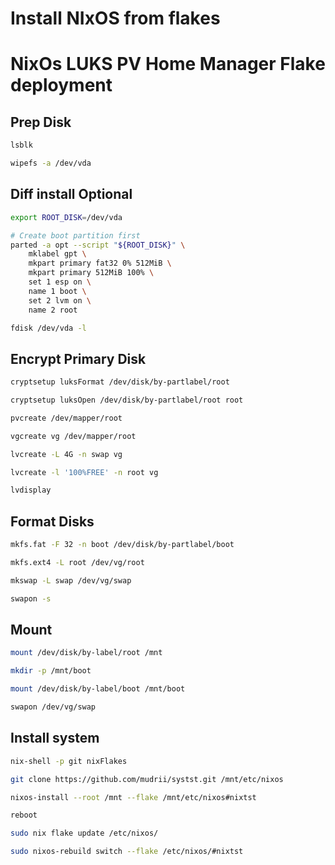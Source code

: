 # Install NIxOS from flakes

# NixOs LUKS PV Home Manager Flake deployment

## Prep Disk

```sh
lsblk

wipefs -a /dev/vda
```

## Diff install Optional

```sh
export ROOT_DISK=/dev/vda

# Create boot partition first
parted -a opt --script "${ROOT_DISK}" \
    mklabel gpt \
    mkpart primary fat32 0% 512MiB \
    mkpart primary 512MiB 100% \
    set 1 esp on \
    name 1 boot \
    set 2 lvm on \
    name 2 root

fdisk /dev/vda -l
```

## Encrypt Primary Disk

```sh
cryptsetup luksFormat /dev/disk/by-partlabel/root

cryptsetup luksOpen /dev/disk/by-partlabel/root root

pvcreate /dev/mapper/root

vgcreate vg /dev/mapper/root

lvcreate -L 4G -n swap vg

lvcreate -l '100%FREE' -n root vg

lvdisplay
```

## Format Disks

```sh
mkfs.fat -F 32 -n boot /dev/disk/by-partlabel/boot

mkfs.ext4 -L root /dev/vg/root

mkswap -L swap /dev/vg/swap

swapon -s
```

## Mount

```sh
mount /dev/disk/by-label/root /mnt

mkdir -p /mnt/boot

mount /dev/disk/by-label/boot /mnt/boot

swapon /dev/vg/swap
```

## Install system

```sh
nix-shell -p git nixFlakes

git clone https://github.com/mudrii/systst.git /mnt/etc/nixos

nixos-install --root /mnt --flake /mnt/etc/nixos#nixtst

reboot

sudo nix flake update /etc/nixos/

sudo nixos-rebuild switch --flake /etc/nixos/#nixtst
```
